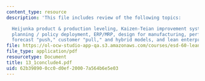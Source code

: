 ```yaml
---
content_type: resource
description: 'This file includes review of the following topics:

  Heijunka product & production leveling, Kaizen-Teian improvement systems, Hoshin
  planning / policy deployment, ERP/MRP, design for manufacturing, performance metrics,
  forecast "push," customer "pull," and hybrid models, and lean enterprise alignment.'
file: https://ol-ocw-studio-app-qa.s3.amazonaws.com/courses/esd-60-lean-six-sigma-processes-summer-2004/62b398900cc0d0ef20007a564b6e5e03_13_1conclude4.pdf
file_type: application/pdf
resourcetype: Document
title: 13_1conclude4.pdf
uid: 62b39890-0cc0-d0ef-2000-7a564b6e5e03
---
```


